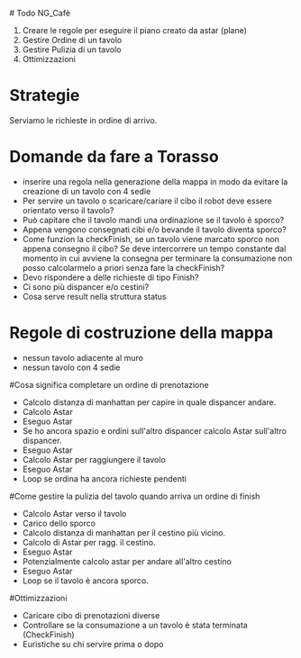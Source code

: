 # Todo NG_Cafè

1.  Creare le regole per eseguire il piano creato da astar (plane)
2.  Gestire Ordine di un tavolo
3.  Gestire Pulizia di un tavolo
4.  Ottimizzazioni

# Strategie

Serviamo le richieste in ordine di arrivo.
 

# Domande da fare a Torasso

* inserire una regola nella generazione della mappa in modo da evitare la creazione di un tavolo con 4 sedie
* Per servire un tavolo o scaricare/cariare il cibo il robot deve essere orientato verso il tavolo?
* Può capitare che il tavolo mandi una ordinazione se il tavolo è sporco?
* Appena vengono consegnati cibi e/o bevande il tavolo diventa sporco?
* Come funzion la checkFinish, se un tavolo viene marcato sporco non appena consegno il cibo? Se deve intercorrere un tempo constante dal momento in cui avviene la consegna per terminare la consumazione non posso calcolarmelo a priori senza fare la checkFinish?
* Devo rispondere a delle richieste di tipo Finish?
* Ci sono più dispancer e/o cestini?
* Cosa serve result nella struttura status

# Regole di costruzione della mappa

* nessun tavolo adiacente al muro	
* nessun tavolo con 4 sedie


#Cosa significa completare un ordine di prenotazione 
* Calcolo distanza di manhattan per capire in quale dispancer andare.
* Calcolo Astar
* Eseguo Astar
* Se ho ancora spazio e ordini sull'altro dispancer calcolo Astar sull'altro dispancer.
* Eseguo Astar
* Calcolo Astar per raggiungere il tavolo
* Eseguo Astar
* Loop se ordina ha ancora richieste pendenti


#Come gestire la pulizia del tavolo quando arriva un ordine di finish
* Calcolo Astar verso il tavolo
* Carico dello sporco
* Calcolo distanza di manhattan per il cestino più vicino.
* Calcolo di Astar per ragg. il cestino.
* Eseguo Astar
* Potenzialmente calcolo astar per andare all'altro cestino
* Eseguo Astar
* Loop se il tavolo è ancora sporco.

#Ottimizzazioni
* Caricare cibo di prenotazioni diverse
* Controllare se la consumazione a un tavolo è stata terminata (CheckFinish)
* Euristiche su chi servire prima o dopo
